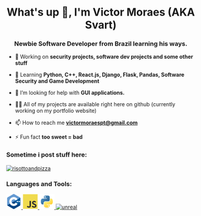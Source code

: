 <h1 align="center">What's up 👋, I'm Victor Moraes (AKA Svart)</h1>
<h3 align="center">Newbie Software Developer from Brazil learning his ways.</h3>

- 🔭 Working on **security projects, software dev projects and some other stuff**

- 🌱 Learning **Python, C++, React.js, Django, Flask, Pandas, Software Security and Game Development**

- 🤝 I’m looking for help with **GUI applications.**

- 👨‍💻 All of my projects are available right here on github (currently working on my portfolio website)

- 📫 How to reach me **victormoraespt@gmail.com**

- ⚡ Fun fact **too sweet = bad**

<h3 align="left">Sometime i post stuff here:</h3>
<p align="left">
<a href="https://instagram.com/risottoandpizza" target="blank"><img align="center" src="https://raw.githubusercontent.com/rahuldkjain/github-profile-readme-generator/master/src/images/icons/Social/instagram.svg" alt="risottoandpizza" height="30" width="40" /></a>
</p>

<h3 align="left">Languages and Tools:</h3>
<p align="left"> <a href="https://www.w3schools.com/cpp/" target="_blank" rel="noreferrer"> <img src="https://raw.githubusercontent.com/devicons/devicon/master/icons/cplusplus/cplusplus-original.svg" alt="cplusplus" width="40" height="40"/> </a>  <a href="https://developer.mozilla.org/en-US/docs/Web/JavaScript" target="_blank" rel="noreferrer"> <img src="https://raw.githubusercontent.com/devicons/devicon/master/icons/javascript/javascript-original.svg" alt="javascript" width="40" height="40"/> </a> <a href="https://www.linux.org/" target="_blank" rel="noreferrer"> <img src="https://raw.githubusercontent.com/devicons/devicon/master/icons/python/python-original.svg" alt="python" width="40" height="40"/> </a> <a href="https://unrealengine.com/" target="_blank" rel="noreferrer"> <img src="https://raw.githubusercontent.com/kenangundogan/fontisto/036b7eca71aab1bef8e6a0518f7329f13ed62f6b/icons/svg/brand/unreal-engine.svg" alt="unreal" width="40" height="40"/> </a> </p>
